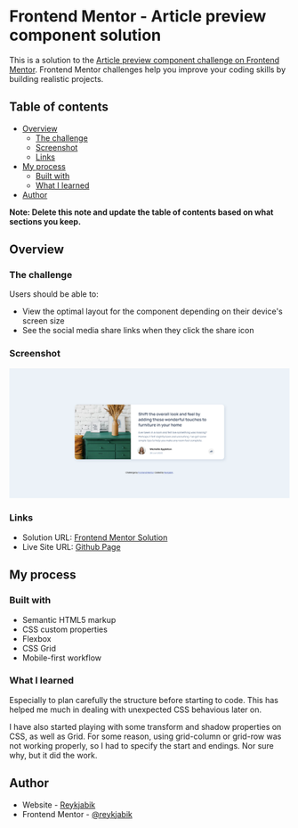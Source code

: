 # Frontend Mentor - Article preview component solution

This is a solution to the [Article preview component challenge on Frontend Mentor](https://www.frontendmentor.io/challenges/article-preview-component-dYBN_pYFT). Frontend Mentor challenges help you improve your coding skills by building realistic projects. 

## Table of contents

- [Overview](#overview)
  - [The challenge](#the-challenge)
  - [Screenshot](#screenshot)
  - [Links](#links)
- [My process](#my-process)
  - [Built with](#built-with)
  - [What I learned](#what-i-learned)
- [Author](#author)

**Note: Delete this note and update the table of contents based on what sections you keep.**

## Overview

### The challenge

Users should be able to:

- View the optimal layout for the component depending on their device's screen size
- See the social media share links when they click the share icon

### Screenshot

![](./screenshot.png)

### Links

- Solution URL: [Frontend Mentor Solution](https://www.frontendmentor.io/solutions/learning-grid-and-positioning-Jshm4G_sz)
- Live Site URL: [Github Page](https://reykjabik.github.io/article-preview-component/)

## My process

### Built with

- Semantic HTML5 markup
- CSS custom properties
- Flexbox
- CSS Grid
- Mobile-first workflow

### What I learned

Especially to plan carefully the structure before starting to code. This has helped me much in dealing with unexpected CSS behavious later on.

I have also started playing with some transform and shadow properties on CSS, as well as Grid. For some reason, using grid-column or grid-row was not working properly, so I had to specify the start and endings. Nor sure why, but it did the work.

## Author

- Website - [Reykjabik](https://github.com/Reykjabik)
- Frontend Mentor - [@reykjabik](https://www.frontendmentor.io/profile/Reykjabik)
